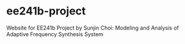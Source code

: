 # ee241b-project

Website for EE241b Project by Sunjin Choi: Modeling and Analysis of Adaptive Frequency Synthesis System
